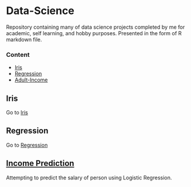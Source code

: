 # Data-Science
Repository containing many of data science projects completed by me for academic, self learning, and hobby purposes. Presented in the form of R markdown file.

### Content
- [Iris](#iris)
- [Regression](#regression)
- [Adult-Income](income-prediction)


## Iris
Go to [Iris](http://htmlpreview.github.io/?https://github.com/kumar-kunal/Data-Science/blob/master/Iris/Iris_Notebook.nb.html)
## Regression
Go to [Regression](http://htmlpreview.github.io/?https://github.com/kumar-kunal/Data-Science/blob/master/Regression/regression1/Linear-Regression.nb.html)
## [Income Prediction](http://htmlpreview.github.io/?https://github.com/kumar-kunal/Data-Science/blob/master/Regression/Adult-Income/Adult_Income.nb.html)
Attempting to predict the salary of person using Logistic Regression.
